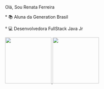    Olá,  Sou Renata Ferreira

°  📚 Aluna da Generation Brasil

°  💻 Desenvolvedora FullStack Java Jr

  <a href="https://github.com/reborsolli">
  <img height="150em" src="https://github-readme-stats.vercel.app/api?username=reborsolli&show_icons=true&theme=dark&include_all_commits=true&count_private=true"/>
  <img height="150em" src="https://github-readme-stats.vercel.app/api/top-langs/?username=reborsolli&layout=compact&langs_count=7&theme=dark"/>
</div> <div style="display: inline_block"><br>


